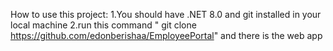 How to use this project:
1.You should have .NET 8.0 and git installed in your local machine
2.run this command " git clone https://github.com/edonberishaa/EmployeePortal"
and there is the web app
